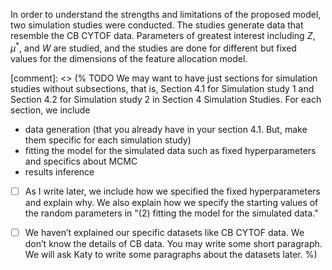 In order to understand the strengths and limitations of the proposed model,
two simulation studies were conducted. The studies generate data that resemble
the CB CYTOF data. Parameters of greatest interest including $Z, \mu^*,$ and $W$
are studied, and the studies are done for different but fixed values for the
dimensions of the feature allocation model.

[comment]: <> (% TODO
We may want to have just sections for simulation studies without subsections,
that is, Section 4.1 for Simulation study 1 and Section 4.2 for Simulation
study 2 in Section 4 Simulation Studies.
For each section, we include 
  - data generation (that you already have in your section 4.1. But, make them specific for each simulation study)
  - fitting the model for the simulated data such as fixed hyperparameters and
specifics about MCMC
  - results inference
- [ ] As I write later, we include how we specified the fixed hyperparameters and explain why. We also explain how we specify the starting values of the random parameters in "(2) fitting the model for the simulated data."
- [ ] We haven’t explained our specific datasets like CB CYTOF data. We don’t know the details of CB data. You may write some short paragraph. We will ask Katy to write some paragraphs about the datasets later.
%)

